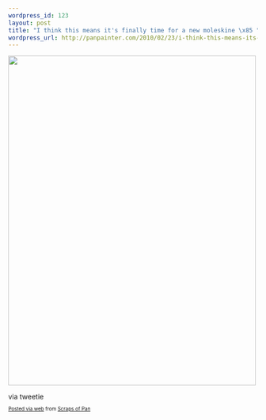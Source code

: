 ```yaml
--- 
wordpress_id: 123
layout: post
title: "I think this means it's finally time for a new moleskine \x85 "
wordpress_url: http://panpainter.com/2010/02/23/i-think-this-means-its-finally-time-for-a-new-moleskine-%e2%80%a6/
---
```

<div class='posterous_autopost'><p><a href='http://posterous.com/getfile/files.posterous.com/panpainter/BkAJbitxBCzfaglbfaivDzJgtHjvhFFwBrqtFkzvvvtAmGcrhIixndxDbamI/image.jpg.scaled1000.jpg'><img src="http://posterous.com/getfile/files.posterous.com/panpainter/BkAJbitxBCzfaglbfaivDzJgtHjvhFFwBrqtFkzvvvtAmGcrhIixndxDbamI/image.jpg.scaled500.jpg" width="500" height="667"/></a> </p>  <div class="posterous_quote_citation">via tweetie</div>      <p style="font-size: 10px;">  <a href="http://posterous.com">Posted via web</a>   from <a href="http://scraps.panpainter.com/i-think-this-means-its-finally-time-for-a-new">Scraps of Pan</a>  </p>  </div>
